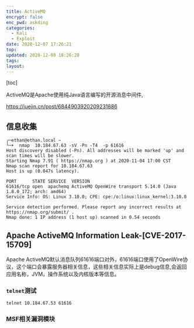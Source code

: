 ```yaml
---
title: ActiveMQ
encrypt: false
enc_pwd: askding
categories:
  - Kali
  - Exploit
date: 2020-12-07 17:26:21
top:
updated: 2020-12-08 18:26:20
tags:
layout:
---
```

[toc]

ActiveMQ是Apache使用纯Java语言编写的开源消息中间件,

https://juejin.cn/post/6844903920209231886


## 信息收集
```
╭─ethan@ethan.local ~
╰─➤  nmap  10.184.67.63 -sV -Pn -T4  -p 61616
Host discovery disabled (-Pn). All addresses will be marked 'up' and scan times will be slower.
Starting Nmap 7.91 ( https://nmap.org ) at 2020-11-04 17:00 CST
Nmap scan report for 10.184.67.63
Host is up (0.047s latency).

PORT      STATE SERVICE  VERSION
61616/tcp open  apachemq ActiveMQ OpenWire transport 5.14.0 (Java 1.8.0_172; arch: amd64)
Service Info: OS: Linux 3.10.0; CPE: cpe:/o:linux:linux_kernel:3.10.0

Service detection performed. Please report any incorrect results at https://nmap.org/submit/ .
Nmap done: 1 IP address (1 host up) scanned in 0.54 seconds

```


## Apache ActiveMQ Information Leak-[CVE-2017-15709]
Apache ActiveMQ默认消息队列61616端口对外，61616端口使用了OpenWire协议，这个端口会暴露服务器相关信息，这些相关信息实际上是debug信息,会返回应用名称，JVM，操作系统以及内核版本等信息。

### `telnet`测试
```
telnet 10.184.67.53 61616
```

### MSF相关漏洞模块